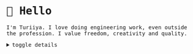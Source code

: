 <samp>

# 👋 Hello

I'm Turiiya. I love doing engineering work, even outside the profession. I value freedom, creativity and quality.

<details>
<summary>
  <kbd>toggle details</kbd>
</summary>

<br>

> Turiiya is a Sanskrit name I got when spending a good part of my life in an ashram.
> My social - let's say Muggle-name - is Tobi.

> ## About - Side Facts
>
> - Completed education in multimedia design and IT in 2008.
> - Back in 2004, at the age of 13, my first websites were published.
> - Around the same time, creating mods and user interfaces for games started a journey of UI and UX development.
> - Today, I program open-heartedly in nearly every language.
> - The tally of projects worked on exceeds 250.
> - When not working WITH the tools, I usually work ON the tools. Be it the libraries and frameworks, the editors and extensions, or the programming language itself.

> Next to being a nerd I'm also a licensed fitness trainer and nutritionist and have volunteered for various organizations for several years. I also like spending time with friends - be it humans or other animals.

> ## Toolbox
>
> It doesn't take much to make work faster, more enjoyable and fun. Some honorable mentions that help the optimize processes and productivity with the technologies I use in day-to-day work are:
>
> - For me, a keyboard-driven tiling window manager is a game-changer for workflows ([bismuth](https://github.com/Bismuth-Forge/bismuth) / [PaperWM](https://github.com/paperwm/PaperWM) are awesome in combination with a regular desktop environment).
> - A programmable split keyboard - provides ergonomics, ~~em~~VIMpowers navigation of my whole OS.
> - Knowledge management tools - atm it's neovim to manage an obsidian vault. However, it's hard to settle when exceptional software like <a target="_blank" href="https://github.com/siyuan-note/siyuan">siyuan-note</a> is emerging.
> - The secret sauce is <a target="_blank" href="https://github.com/tenxsoydev/nxvim/">nxvim</a>.

> ## Some Stats
>
> Analysis of the most frequently used languages and profile performance relative to all GitHub profiles:

<a href="https://github.com/anuraghazra/github-readme-stats">
  <img width="320" alt="Most Used Languages" src="https://github-readme-stats-beryl-one.vercel.app/api/top-langs/?username=ttytm&layout=compact&role=owner,collaborator&langs_count=12&hide=nix,javascript,c%23,css,scss,html&exclude_repo=jikan,1blu-svelte-mail-setup,mail-setup-euromet,dots,nxvim&theme=blueberry&border_color=6272A4&bg_color=#242938">
</a>
<a href="https://github.com/anuraghazra/github-readme-stats">
  <img width="398" alt="Profile GitHub Stats" src="https://github-readme-stats-beryl-one.vercel.app/api?username=ttytm&count_private=true&line_height=32&role=owner,collaborator&show=reviews,discussions_answered&exclude_repo=github-readme-stats&show_icons=true&theme=blueberry&border_color=6272A4&bg_color=#242938">
</a>

> ## Personal focus tasks
>
> - Keep learning _(though, it is a vicious circle, as the more you know, the more you realize that you don't know)_
> - Add sleep
> - Keep my shit together, make some babies, and be a responsible parent (most of the time).
> - Restring guitar
> - Visit friends in ashram
> - Update health

</details>

</samp>
